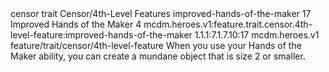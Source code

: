 <ability>
  <metadata>
    <class>censor</class>
    <feature_type>trait</feature_type>
    <file_dpath>Censor/4th-Level Features</file_dpath>
    <item_id>improved-hands-of-the-maker</item_id>
    <item_index>17</item_index>
    <item_name>Improved Hands of the Maker</item_name>
    <level>4</level>
    <scc>mcdm.heroes.v1:feature.trait.censor.4th-level-feature:improved-hands-of-the-maker</scc>
    <scdc>1.1.1:7.1.7.10:17</scdc>
    <source>mcdm.heroes.v1</source>
    <type>feature/trait/censor/4th-level-feature</type>
  </metadata>
  <effects>
    <effect type="mundane">When you use your Hands of the Maker ability, you can create a mundane object that is size 2 or smaller.</effect>
  </effects>
</ability>
